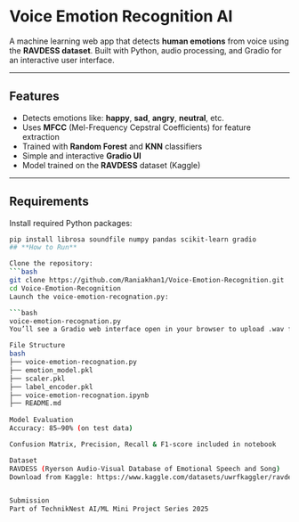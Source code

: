 # Voice Emotion Recognition AI

A machine learning web app that detects **human emotions** from voice using the **RAVDESS dataset**. Built with Python, audio processing, and Gradio for an interactive user interface.

---

## Features

- Detects emotions like: **happy**, **sad**, **angry**, **neutral**, etc.
- Uses **MFCC** (Mel-Frequency Cepstral Coefficients) for feature extraction
- Trained with **Random Forest** and **KNN** classifiers
- Simple and interactive **Gradio UI**
- Model trained on the **RAVDESS** dataset (Kaggle)

---

## Requirements

Install required Python packages:

```bash
pip install librosa soundfile numpy pandas scikit-learn gradio
## **How to Run**

Clone the repository:
```bash
git clone https://github.com/Raniakhan1/Voice-Emotion-Recognition.git
cd Voice-Emotion-Recognition
Launch the voice-emotion-recognation.py:

```bash
voice-emotion-recognation.py
You’ll see a Gradio web interface open in your browser to upload .wav files and get emotion predictions.

File Structure
bash
├── voice-emotion-recognation.py                
├── emotion_model.pkl        
├── scaler.pkl
├── label_encoder.pkl
├── voice-emotion-recognation.ipynb   
├── README.md
             
Model Evaluation
Accuracy: 85–90% (on test data)

Confusion Matrix, Precision, Recall & F1-score included in notebook

Dataset
RAVDESS (Ryerson Audio-Visual Database of Emotional Speech and Song)
Download from Kaggle: https://www.kaggle.com/datasets/uwrfkaggler/ravdess-emotional-speech-audio


Submission
Part of TechnikNest AI/ML Mini Project Series 2025
